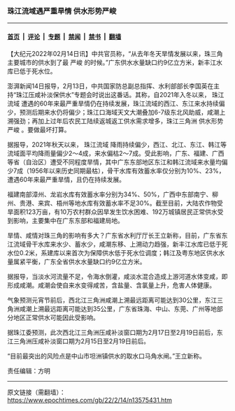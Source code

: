 ### 珠江流域遇严重旱情 供水形势严峻

---

#### [首页](../../../..?n13575431) &nbsp;|&nbsp; [评论](../../../../../epoch-comment?n13575431) &nbsp;|&nbsp; [专题](../../../../../epoch-special?n13575431) &nbsp;|&nbsp; [禁闻](../../../../../epoch-news?n13575431) &nbsp;|&nbsp; [禁书](../../../../../books?n13575431) &nbsp;|&nbsp; [翻墙](https://github.com/gfw-breaker/nogfw/blob/master/README.md?n13575431)


<div class="post_content" id="artbody" itemprop="articleBody">
 <!-- article content begin -->
 <p>
  【大纪元2022年02月14日讯】中共官员称，“从去年冬天旱情发展以来，珠三角主要城市的供水到了最
  <ok href="https://www.epochtimes.com/gb/tag/%E4%B8%A5%E5%B3%BB.html">
   严峻
  </ok>
  的时候。”广东供水水量缺口约9亿立方米，新丰江水库已低于死水位。
 </p>
 <p>
  澎湃新闻14日报导，2月13日，中共国家防总副总指挥、水利部部长李国英在主持“珠江压咸补淡保供水”专题会时说出这番话。其称，自2021年入冬以来，
  <ok href="https://www.epochtimes.com/gb/tag/%E7%8F%A0%E6%B1%9F%E6%B5%81%E5%9F%9F.html">
   珠江流域
  </ok>
  遭遇的60年来最严重旱情仍在持续发展，珠江流域的西江、东江来水持续偏少，预测后期来水仍将偏少；珠江口海域天文大潮叠加6-7级东北风助威，咸潮上溯强劲；再加上过年后农民工陆续返城返工供水需求增多，珠江三角洲
  <ok href="https://www.epochtimes.com/gb/tag/%E4%BE%9B%E6%B0%B4%E5%BD%A2%E5%8A%BF.html">
   供水形势
  </ok>
  <ok href="https://www.epochtimes.com/gb/tag/%E4%B8%A5%E5%B3%BB.html">
   严峻
  </ok>
  。要做最坏打算。
 </p>
 <p>
  据报导，2021年秋天以来，
  <ok href="https://www.epochtimes.com/gb/tag/%E7%8F%A0%E6%B1%9F%E6%B5%81%E5%9F%9F.html">
   珠江流域
  </ok>
  降雨持续偏少，西江、北江、东江、韩江等流域面平均降雨量偏少2～4成，来水偏枯2～7成。受此影响，广东、福建、广西等省（自治区）遭受不同程度旱情，其中广东东部地区东江和韩江流域来水量均偏少7成（1956年以来历史同期最枯），骨干水库有效蓄水率仅分别为10%、23%，遭遇60年来最严重旱情，且仍在持续发展。
 </p>
 <p>
  福建南部漳州、龙岩水库有效蓄水率分别为34%、50%，广西中东部南宁、柳州、贵港、来宾、梧州等地水库有效蓄水率不足30%。截至目前，大陆农作物受旱面积123万亩，有10万农村群众因旱发生饮水困难、192万城镇居民正常供水受到影响，主要集中在广东东部和福建局地。
 </p>
 <p>
  旱情、咸情对珠三角的影响有多大？广东省水利厅厅长王立新称，目前，广东省东江流域骨干水库来水少、蓄水少，咸潮东移、上溯动力趋强，新丰江水库已低于死水位0.2米，系建库以来首次为保障供水低于死水位调度；韩江及粤东地区供水水量属紧平衡，广东全省供水水量缺口约9亿立方米。
 </p>
 <p>
  据报导，当淡水河流量不足，令海水倒灌，咸淡水混合造成上游河道水体变咸，即形成咸潮。咸潮会使自来水变得咸苦，含盐量、含氯量上升，危害人体健康。
 </p>
 <p>
  气象预测元宵节前后，西北江三角洲咸潮上溯最远距离可能达到30公里，东江三角洲咸潮上溯最远距离可能达到35公里，广东省珠海、中山、东莞、广州等地部分地区正常供水可能因此受影响。
 </p>
 <p>
  据珠江委预测，此次西北江三角洲压咸补淡窗口期为2月17日至2月19日前后，东江三角洲压咸补淡窗口期为2月15日至2月19日前后。
 </p>
 <p>
  “目前最突出的风险点是中山市坦洲镇供水的取水口马角水闸。”王立新称。
 </p>
 <p>
  责任编辑：方明
 </p>
 <!-- article content end -->
 <div id="below_article_ad">
 </div>
</div>


---

原文链接（需翻墙）：https://www.epochtimes.com/gb/22/2/14/n13575431.htm